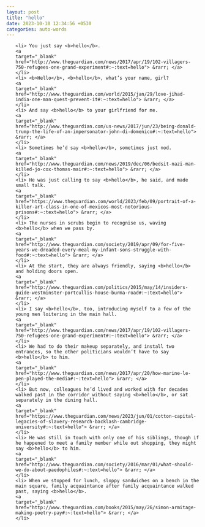 ```yaml
---
layout: post
title: "hello"
date: 2023-10-10 12:34:56 +0530
categories: auto-words
---
```

<ol>

    <li> You just say <b>hello</b>.
    <a 
    target="_blank" 
    href="http://www.theguardian.com/news/2017/apr/19/102-villagers-750-refugees-one-grand-experiment#:~:text=hello"> &rarr; </a>
    </li>
    <li> <b>Hello</b>, <b>hello</b>, what’s your name, girl?
    <a 
    target="_blank" 
    href="http://www.theguardian.com/world/2015/jan/29/love-jihad-india-one-man-quest-prevent-it#:~:text=hello"> &rarr; </a>
    </li>
    <li> And say <b>hello</b> to your girlfriend for me.
    <a 
    target="_blank" 
    href="http://www.theguardian.com/us-news/2017/jun/23/being-donald-trump-the-life-of-an-impersonator-john-di-domenico#:~:text=hello"> &rarr; </a>
    </li>
    <li> Sometimes he’d say <b>hello</b>, sometimes just nod.
    <a 
    target="_blank" 
    href="http://www.theguardian.com/news/2019/dec/06/bedsit-nazi-man-killed-jo-cox-thomas-mair#:~:text=hello"> &rarr; </a>
    </li>
    <li> He was just calling to say <b>hello</b>, he said, and made small talk.
    <a 
    target="_blank" 
    href="https://www.theguardian.com/world/2023/feb/09/portrait-of-a-killer-art-class-in-one-of-mexicos-most-notorious-prisons#:~:text=hello"> &rarr; </a>
    </li>
    <li> The nurses in scrubs begin to recognise us, waving <b>hello</b> when we pass by.
    <a 
    target="_blank" 
    href="http://www.theguardian.com/society/2019/apr/09/for-five-years-we-dreaded-every-meal-my-infant-sons-struggle-with-food#:~:text=hello"> &rarr; </a>
    </li>
    <li> At the start, they are always friendly, saying <b>hello</b> and holding doors open.
    <a 
    target="_blank" 
    href="http://www.theguardian.com/politics/2015/may/14/insiders-guide-westminster-portcullis-house-burma-road#:~:text=hello"> &rarr; </a>
    </li>
    <li> I say <b>hello</b>, too, introducing myself to a few of the young men loitering in the main hall.
    <a 
    target="_blank" 
    href="http://www.theguardian.com/news/2017/apr/19/102-villagers-750-refugees-one-grand-experiment#:~:text=hello"> &rarr; </a>
    </li>
    <li> We had to do their makeup separately, and install two entrances, so the other politicians wouldn’t have to say <b>hello</b> to him.
    <a 
    target="_blank" 
    href="http://www.theguardian.com/news/2017/apr/20/how-marine-le-pen-played-the-media#:~:text=hello"> &rarr; </a>
    </li>
    <li> But now, colleagues he’d lived and worked with for decades walked past in the corridor without saying <b>hello</b>, or sat separately in the dining hall.
    <a 
    target="_blank" 
    href="https://www.theguardian.com/news/2023/jun/01/cotton-capital-legacies-of-slavery-research-backlash-cambridge-university#:~:text=hello"> &rarr; </a>
    </li>
    <li> He was still in touch with only one of his siblings, though if he happened to meet a family member while out shopping, they might say <b>hello</b> to him.
    <a 
    target="_blank" 
    href="http://www.theguardian.com/society/2016/mar/01/what-should-we-do-about-paedophiles#:~:text=hello"> &rarr; </a>
    </li>
    <li> When we stopped for lunch, sloppy sandwiches on a bench in the main square, family acquaintance after family acquaintance walked past, saying <b>hello</b>.
    <a 
    target="_blank" 
    href="http://www.theguardian.com/books/2015/may/26/simon-armitage-making-poetry-pay#:~:text=hello"> &rarr; </a>
    </li>